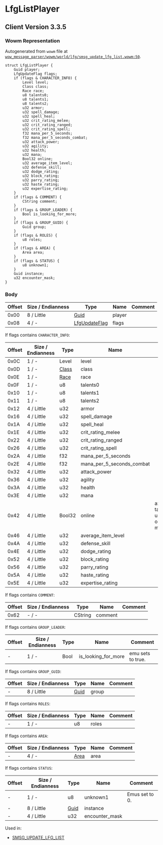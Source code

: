 # LfgListPlayer

## Client Version 3.3.5

### Wowm Representation

Autogenerated from `wowm` file at [`wow_message_parser/wowm/world/lfg/smsg_update_lfg_list.wowm:50`](https://github.com/gtker/wow_messages/tree/main/wow_message_parser/wowm/world/lfg/smsg_update_lfg_list.wowm#L50).
```rust,ignore
struct LfgListPlayer {
    Guid player;
    LfgUpdateFlag flags;
    if (flags & CHARACTER_INFO) {
        Level level;
        Class class;
        Race race;
        u8 talents0;
        u8 talents1;
        u8 talents2;
        u32 armor;
        u32 spell_damage;
        u32 spell_heal;
        u32 crit_rating_melee;
        u32 crit_rating_ranged;
        u32 crit_rating_spell;
        f32 mana_per_5_seconds;
        f32 mana_per_5_seconds_combat;
        u32 attack_power;
        u32 agility;
        u32 health;
        u32 mana;
        Bool32 online;
        u32 average_item_level;
        u32 defense_skill;
        u32 dodge_rating;
        u32 block_rating;
        u32 parry_rating;
        u32 haste_rating;
        u32 expertise_rating;
    }
    if (flags & COMMENT) {
        CString comment;
    }
    if (flags & GROUP_LEADER) {
        Bool is_looking_for_more;
    }
    if (flags & GROUP_GUID) {
        Guid group;
    }
    if (flags & ROLES) {
        u8 roles;
    }
    if (flags & AREA) {
        Area area;
    }
    if (flags & STATUS) {
        u8 unknown1;
    }
    Guid instance;
    u32 encounter_mask;
}
```
### Body

| Offset | Size / Endianness | Type | Name | Comment |
| ------ | ----------------- | ---- | ---- | ------- |
| 0x00 | 8 / Little | [Guid](../types/packed-guid.md) | player |  |
| 0x08 | 4 / - | [LfgUpdateFlag](lfgupdateflag.md) | flags |  |

If flags contains `CHARACTER_INFO`:

| Offset | Size / Endianness | Type | Name | Comment |
| ------ | ----------------- | ---- | ---- | ------- |
| 0x0C | 1 / - | Level | level |  |
| 0x0D | 1 / - | [Class](class.md) | class |  |
| 0x0E | 1 / - | [Race](race.md) | race |  |
| 0x0F | 1 / - | u8 | talents0 |  |
| 0x10 | 1 / - | u8 | talents1 |  |
| 0x11 | 1 / - | u8 | talents2 |  |
| 0x12 | 4 / Little | u32 | armor |  |
| 0x16 | 4 / Little | u32 | spell_damage |  |
| 0x1A | 4 / Little | u32 | spell_heal |  |
| 0x1E | 4 / Little | u32 | crit_rating_melee |  |
| 0x22 | 4 / Little | u32 | crit_rating_ranged |  |
| 0x26 | 4 / Little | u32 | crit_rating_spell |  |
| 0x2A | 4 / Little | f32 | mana_per_5_seconds |  |
| 0x2E | 4 / Little | f32 | mana_per_5_seconds_combat |  |
| 0x32 | 4 / Little | u32 | attack_power |  |
| 0x36 | 4 / Little | u32 | agility |  |
| 0x3A | 4 / Little | u32 | health |  |
| 0x3E | 4 / Little | u32 | mana |  |
| 0x42 | 4 / Little | Bool32 | online | azerothcore: talentpoints, used as online/offline marker :D |
| 0x46 | 4 / Little | u32 | average_item_level |  |
| 0x4A | 4 / Little | u32 | defense_skill |  |
| 0x4E | 4 / Little | u32 | dodge_rating |  |
| 0x52 | 4 / Little | u32 | block_rating |  |
| 0x56 | 4 / Little | u32 | parry_rating |  |
| 0x5A | 4 / Little | u32 | haste_rating |  |
| 0x5E | 4 / Little | u32 | expertise_rating |  |

If flags contains `COMMENT`:

| Offset | Size / Endianness | Type | Name | Comment |
| ------ | ----------------- | ---- | ---- | ------- |
| 0x62 | - / - | CString | comment |  |

If flags contains `GROUP_LEADER`:

| Offset | Size / Endianness | Type | Name | Comment |
| ------ | ----------------- | ---- | ---- | ------- |
| - | 1 / - | Bool | is_looking_for_more | emu sets to true. |

If flags contains `GROUP_GUID`:

| Offset | Size / Endianness | Type | Name | Comment |
| ------ | ----------------- | ---- | ---- | ------- |
| - | 8 / Little | [Guid](../types/packed-guid.md) | group |  |

If flags contains `ROLES`:

| Offset | Size / Endianness | Type | Name | Comment |
| ------ | ----------------- | ---- | ---- | ------- |
| - | 1 / - | u8 | roles |  |

If flags contains `AREA`:

| Offset | Size / Endianness | Type | Name | Comment |
| ------ | ----------------- | ---- | ---- | ------- |
| - | 4 / - | [Area](area.md) | area |  |

If flags contains `STATUS`:

| Offset | Size / Endianness | Type | Name | Comment |
| ------ | ----------------- | ---- | ---- | ------- |
| - | 1 / - | u8 | unknown1 | Emus set to 0. |
| - | 8 / Little | [Guid](../types/packed-guid.md) | instance |  |
| - | 4 / Little | u32 | encounter_mask |  |


Used in:
* [SMSG_UPDATE_LFG_LIST](smsg_update_lfg_list.md)

